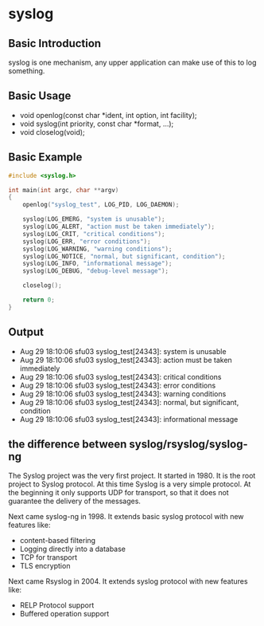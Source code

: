 # syslog

## Basic Introduction
syslog is one mechanism, any upper application can make use of this to log something.

## Basic Usage
- void openlog(const char *ident, int option, int facility);
- void syslog(int priority, const char *format, ...);
- void closelog(void);

## Basic Example
```c
#include <syslog.h>

int main(int argc, char **argv)
{
    openlog("syslog_test", LOG_PID, LOG_DAEMON);

    syslog(LOG_EMERG, "system is unusable");
    syslog(LOG_ALERT, "action must be taken immediately");
    syslog(LOG_CRIT, "critical conditions");
    syslog(LOG_ERR, "error conditions");
    syslog(LOG_WARNING, "warning conditions");
    syslog(LOG_NOTICE, "normal, but significant, condition");
    syslog(LOG_INFO, "informational message");
    syslog(LOG_DEBUG, "debug-level message");

    closelog();

    return 0;
}

```

## Output


- Aug 29 18:10:06 sfu03 syslog_test[24343]: system is unusable
- Aug 29 18:10:06 sfu03 syslog_test[24343]: action must be taken immediately
- Aug 29 18:10:06 sfu03 syslog_test[24343]: critical conditions
- Aug 29 18:10:06 sfu03 syslog_test[24343]: error conditions
- Aug 29 18:10:06 sfu03 syslog_test[24343]: warning conditions
- Aug 29 18:10:06 sfu03 syslog_test[24343]: normal, but significant, condition
- Aug 29 18:10:06 sfu03 syslog_test[24343]: informational message

## the difference between syslog/rsyslog/syslog-ng

The Syslog project was the very first project. It started in 1980. It is the root project to Syslog protocol. 
At this time Syslog is a very simple protocol. At the beginning it only supports UDP for transport, so that it does not guarantee the delivery of the messages.

Next came syslog-ng in 1998. It extends basic syslog protocol with new features like:
- content-based filtering
- Logging directly into a database
- TCP for transport
- TLS encryption

Next came Rsyslog in 2004. It extends syslog protocol with new features like:

- RELP Protocol support
- Buffered operation support
